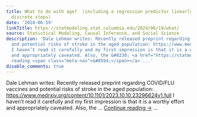 ```yaml
---
title: What to do with age?  (including a regression predictor linearly and also in
  discrete steps)
date: '2024-06-19'
linkTitle: https://statmodeling.stat.columbia.edu/2024/06/19/what/
source: Statistical Modeling, Causal Inference, and Social Science
description: 'Dale Lehman writes: Recently released preprint regarding COVID/FLU vaccines
  and potential risks of stroke in the aged population: https://www.medrxiv.org/content/10.1101/2023.10.10.23296624v1.full
  I haven’t read it carefully and my first impression is that it is a worthy effort
  and appropriately caveated. Also, the &#8230; <a href="https://statmodeling.stat.columbia.edu/2024/06/19/what/">Continue
  reading <span class="meta-nav">&#8594;</span></a> ...'
disable_comments: true
---
```

Dale Lehman writes: Recently released preprint regarding COVID/FLU vaccines and potential risks of stroke in the aged population: https://www.medrxiv.org/content/10.1101/2023.10.10.23296624v1.full I haven’t read it carefully and my first impression is that it is a worthy effort and appropriately caveated. Also, the &#8230; <a href="https://statmodeling.stat.columbia.edu/2024/06/19/what/">Continue reading <span class="meta-nav">&#8594;</span></a> ...